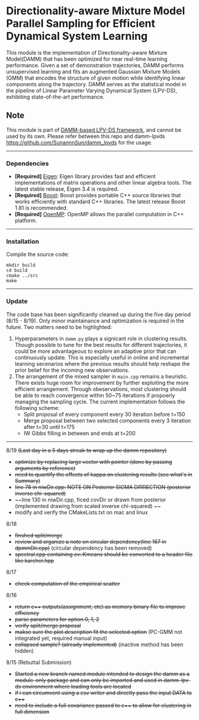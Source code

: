 # Directionality-aware Mixture Model Parallel Sampling for Efficient Dynamical System Learning

This module is the implementation of Directionality-aware Mixture Model(DAMM) that has been optimized for near real-time learning performance. Given a set of demonstration trajectories, DAMM performs unsupervised learning and fits an augmented Gaussian Mixture Models (GMM) that encodes the structure of given motion while identifying linear components along the trajectory. DAMM serves as the statistical model in the pipeline of Linear Parameter Varying Dynamical System (LPV-DS), exhibiting state-of-the-art performance.

## Note
This module is part of [DAMM-based LPV-DS framework](https://github.com/SunannnSun/damm_lpvds), and cannot be used by its own. Please refer between this repo and damm-lpvds https://github.com/SunannnSun/damm_lpvds for the usage.

--- 

### Dependencies
- **[Required]** [Eigen](https://eigen.tuxfamily.org/index.php?title=Main_Page): Eigen library provides fast and efficient implementations of matrix operations and other linear algebra tools. The latest stable release, Eigen 3.4 is required.
- **[Required]** [Boost](https://www.boost.org/): Boost provides portable C++ source libraries that works efficiently with standard C++ libraries. The latest release Boost 1.81 is recommended.
- **[Required]** [OpenMP](https://www.openmp.org/): OpenMP allows the parallel computation in C++ platform.

---

### Installation
Compile the source code:

```
mkdir build
cd build
cmake ../src
make
```
---


### Update
The code base has been significantly cleaned up during the five day period (8/15 - 8/19). Only minor maintainance and optimization is required in the future. Two matters need to be highlighted:
1. Hyperparameters in ``damm.py`` plays a signicant role in clustering results. Though possible to tune for the best results for different trajectories, it could be more advantageous to explore an adaptive prior that can continuously update. This is especially useful in online and incremental learning secenarios where the previous results should help reshape the prior belief for the incoming new observations.
2. The arrangement of the mixed sampler in ``main.cpp`` remains a heuristic. There exists huge room for improvement by further exploiting the more efficient arrangement. Through obeservations, most clustering should be able to reach convergence within 50~75 iterations if propoerly managing the sampling cycle. The current implementation follows the following scheme:
    - Split proposal of every component every 30 iteration before t=150
    - Merge proposal between two selected components every 3 iteration after t=30 until t=175
    - IW Gibbs filling in between and ends at t=200
    
___


8/19 ~~(Last day in a 5 days streak to wrap up the damm repository)~~
- ~~optimize by replacing large vector with pointer (done by passing arguments by reference)~~
- ~~need to quantify the effects of kappa on clustering results (see what's in Summary)~~
- ~~line 78 in niwDir.cpp: NOTE ON Posterior SIGMA DIRRECTION (posterior inverse chi-squared)~~
- ~~line 130 in niwDir.cpp, ficed covDir or drawn from posterior (implemented drawing from scaled inverse chi-squared) ~~
- modify and verify the CMakeLists.txt on mac and linux


8/18
- ~~finshed split/merge~~
- ~~review and organize a note on circular dependency(line 167 in dpmmDir.cpp)~~ (circular dependency has been removed)
- ~~spectral.cpp containing cv::Kmeans should be converted to a header file like karcher.hpp~~


8/17
- ~~check computation of the empirical scatter~~


8/16
- ~~return c++ outputs(assignment, etc) as memory binary file to improve efficiency~~
- ~~parse parameters for option 0, 1, 2~~
- ~~verify split/merge proposal~~
- ~~makse sure the plot description fit the selected option~~ (PC-GMM not integrated yet, required manual input)
- ~~collapsed sample? (already implemented)~~ (inactive method has been hidden)

8/15 (Rebuttal Submission)
- ~~Started a new branch named module intended to design the damm as a module-only package and can only be imported and used in damm-lpv-ds environment where loading tools are located~~
- ~~if i can circumvent using a csv writer and directly pass the input DATA to c++~~
- ~~need to include a full covariance passed to c++ to allow for clustering in full dimension~~

